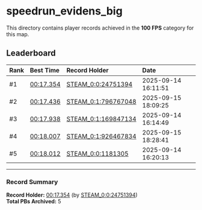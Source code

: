 # speedrun_evidens_big

This directory contains player records achieved in the **100 FPS** category for this map.

## Leaderboard

| Rank | Best Time | Record Holder | Date                |
| :--- | :-------- | :------------ | :------------------ |
| #1   | [00:17.354](./00017354_STEAM_0_0_24751394_20250914-161151.zip) | [STEAM_0:0:24751394](https://speedrun16.com/profile/STEAM_0:0:24751394)   | 2025-09-14 16:11:51 |
| #2   | [00:17.436](./00017436_STEAM_0_1_796767048_20250915-180925.zip) | [STEAM_0:1:796767048](https://speedrun16.com/profile/STEAM_0:1:796767048)   | 2025-09-15 18:09:25 |
| #3   | [00:17.938](./00017938_STEAM_0_1_169847134_20250914-161449.zip) | [STEAM_0:1:169847134](https://speedrun16.com/profile/STEAM_0:1:169847134)   | 2025-09-14 16:14:49 |
| #4   | [00:18.007](./00018007_STEAM_0_1_926467834_20250915-182841.zip) | [STEAM_0:1:926467834](https://speedrun16.com/profile/STEAM_0:1:926467834)   | 2025-09-15 18:28:41 |
| #5   | [00:18.012](./00018012_STEAM_0_0_1181305_20250914-162013.zip) | [STEAM_0:0:1181305](https://speedrun16.com/profile/STEAM_0:0:1181305)   | 2025-09-14 16:20:13 |

---

### Record Summary
**Record Holder:** [00:17.354](./00017354_STEAM_0_0_24751394_20250914-161151.zip) (by [STEAM_0:0:24751394](https://speedrun16.com/profile/STEAM_0:0:24751394))  
**Total PBs Archived:** 5